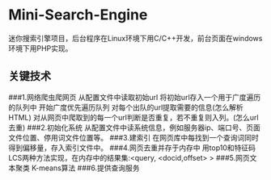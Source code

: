 Mini-Search-Engine
==================

迷你搜索引擎项目，后台程序在Linux环境下用C/C++开发，前台页面在windows环境下用PHP实现。

关键技术
---------------
###1.网络爬虫爬网页
从配置文件中读取初始url
将初始url存入一个用于广度遍历的队列中
开始广度优先遍历队列
对每个出队的url提取需要的信息(怎么解析HTML)
对从网页中爬取到的每一个url判断是否重复，若不重复则入列。(怎么url去重)
###2.初始化系统
从配置文件中读系统信息，例如服务器ip、端口号、页面文件位置、停用词文件位置等。
###3.建索引
在网页库中每找到一个查询词同时得到偏移量，存入索引文件中。
###4.网页去重并存于内存中
用top10和特征码LCS两种方法实现，在内存中的结果集:<query, <docid,offset> >
###5.网页文本聚类
K-means算法
###6.提供查询服务
